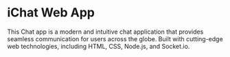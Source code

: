 # iChat Web App
This Chat app is a modern and intuitive chat application that provides seamless communication for users across the globe. Built with cutting-edge web technologies, including HTML, CSS, Node.js, and Socket.io.
